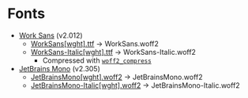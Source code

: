# Fonts

- [Work Sans](https://github.com/weiweihuanghuang/Work-Sans) (v2.012)
  - [WorkSans[wght].ttf](https://raw.githubusercontent.com/weiweihuanghuang/Work-Sans/master/fonts/variable/WorkSans%5Bwght%5D.ttf) → WorkSans.woff2
  - [WorkSans-Italic[wght].ttf](https://raw.githubusercontent.com/weiweihuanghuang/Work-Sans/master/fonts/variable/WorkSans-Italic%5Bwght%5D.ttf) → WorkSans-Italic.woff2
    - Compressed with [`woff2_compress`](https://github.com/google/woff2)
- [JetBrains Mono](https://github.com/JetBrains/JetBrainsMono) (v2.305)
  - [JetBrainsMono[wght].woff2](https://raw.githubusercontent.com/JetBrains/JetBrainsMono/master/fonts/variable/JetBrainsMono%5Bwght%5D.woff2) → JetBrainsMono.woff2
  - [JetBrainsMono-Italic[wght].woff2](https://raw.githubusercontent.com/JetBrains/JetBrainsMono/master/fonts/variable/JetBrainsMono-Italic%5Bwght%5D.woff2) → JetBrainsMono-Italic.woff2
